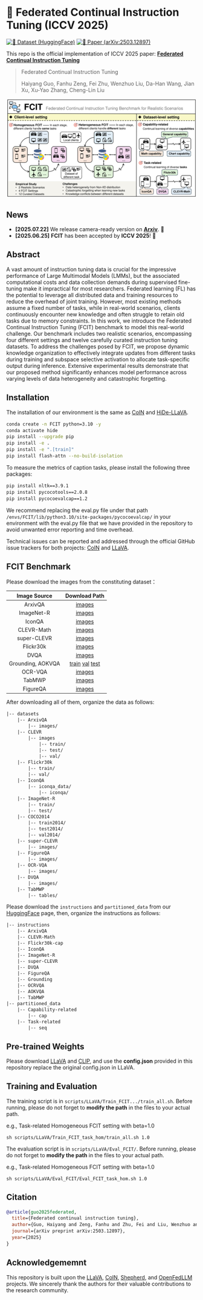 # 🎸 Federated Continual Instruction Tuning (ICCV 2025)

[![🤗 Dataset (HuggingFace)](https://img.shields.io/badge/Dataset-HuggingFace-FFD21E.svg?logo=huggingface&logoColor=yellow)](https://huggingface.co/datasets/MLLM-CL/FCIT)  [![📑 Paper (arXiv:2503.12897)](https://img.shields.io/badge/arXiv-2503.12941-b31b1b.svg?logo=arXiv)](https://arxiv.org/pdf/2503.12897)

This repo is the official implementation of ICCV 2025 paper: **[Federated Continual Instruction Tuning](https://arxiv.org/pdf/2503.12897)**

> Federated Continual Instruction Tuning
>
> Haiyang Guo, Fanhu Zeng, Fei Zhu, Wenzhuo Liu, Da-Han Wang, Jian Xu, Xu-Yao Zhang, Cheng-Lin Liu

![setting](figure/setting.jpg)

## News

- **[2025.07.22]** We release camera-ready version on **[Arxiv](https://arxiv.org/pdf/2503.12897)**. :tada:
- **[2025.06.25]** **FCIT** has been accepted by **ICCV 2025**! :tada:

## Abstract

A vast amount of instruction tuning data is crucial for the impressive performance of Large Multimodal Models (LMMs), but the associated computational costs and data collection demands during supervised fine-tuning make it impractical for most researchers. Federated learning (FL) has the potential to leverage all distributed data and training resources to reduce the overhead of joint training. However, most existing methods assume a fixed number of tasks, while in real-world scenarios, clients continuously encounter new knowledge and often struggle to retain old tasks due to memory constraints. In this work, we introduce the Federated Continual Instruction Tuning (FCIT) benchmark to model this real-world challenge. Our benchmark includes two realistic scenarios, encompassing four different settings and twelve carefully curated instruction tuning datasets. To address the challenges posed by FCIT, we propose dynamic knowledge organization to effectively integrate updates from different tasks during training and subspace selective activation to allocate task-specific output during inference. Extensive experimental results demonstrate that our proposed method significantly enhances model performance across varying levels of data heterogeneity and catastrophic forgetting.

## Installation

The installation of our environment is the same as [CoIN](https://github.com/zackschen/CoIN) and [HiDe-LLaVA](https://github.com/Ghy0501/HiDe-LLaVA).

```bash
conda create -n FCIT python=3.10 -y
conda activate hide
pip install --upgrade pip
pip install -e .
pip install -e ".[train]"
pip install flash-attn --no-build-isolation
```

To measure the metrics of caption tasks, please install the following three packages:

```bash
pip install nltk==3.9.1
pip install pycocotools==2.0.8
pip install pycocoevalcap==1.2
```
We recommend replacing the eval.py file under that path `/envs/FCIT/lib/python3.10/site-packages/pycocoevalcap/` in your environment with the eval.py file that we have provided in the repository to avoid unwanted error reporting and time overhead.


Technical issues can be reported and addressed through the official GitHub issue trackers for both projects: [CoIN](https://github.com/zackschen/CoIN) and [LLaVA](https://github.com/haotian-liu/LLaVA).

## FCIT Benchmark

Please download the images from the constituting dataset：

|Image Source | Download Path|
| :-: | :-: |
|ArxivQA|[images](https://huggingface.co/datasets/MMInstruction/ArxivQA/tree/main)|
|ImageNet-R|[images](https://huggingface.co/datasets/HaiyangGuo/UCIT/tree/main/UCIT/ImageNet-R)|
|IconQA|[images](https://iconqa.github.io/)|
|CLEVR-Math|[images](https://huggingface.co/datasets/dali-does/clevr-math/tree/main)|
|super-CLEVR|[images](https://github.com/Lizw14/Super-CLEVR)|
|Flickr30k|[images](https://huggingface.co/datasets/HaiyangGuo/UCIT/tree/main/UCIT/Flickr30k)|
|DVQA|[images](https://huggingface.co/datasets/MLLM-CL/FCIT/tree/main/dataset)|
|Grounding, AOKVQA|[train](http://images.cocodataset.org/zips/train2014.zip) [val](http://images.cocodataset.org/zips/val2014.zip) [test](http://images.cocodataset.org/zips/test2014.zip)|
|OCR-VQA|[images](https://drive.google.com/drive/folders/1_GYPY5UkUy7HIcR0zq3ZCFgeZN7BAfm_)|
|TabMWP|[images](https://github.com/lupantech/PromptPG)|
|FigureQA|[images](https://huggingface.co/datasets/MLLM-CL/FCIT/tree/main/dataset)|

After downloading all of them, organize the data as follows:
```
|-- datasets
    |-- ArxivQA
        |-- images/
    |-- CLEVR
        |-- images
            |-- train/
            |-- test/
            |-- val/
    |-- Flickr30k
        |-- train/
        |-- val/
    |-- IconQA
        |-- iconqa_data/
            |-- iconqa/
    |-- ImageNet-R
        |-- train/
        |-- test/
    |-- COCO2014
        |-- train2014/
        |-- test2014/
        |-- val2014/
    |-- super-CLEVR
        |-- images/
    |-- FigureQA
        |-- images/
    |-- OCR-VQA
        |-- images/
    |-- DVQA
        |-- images/
    |-- TabMWP
        |-- tables/
```

Please download the `instructions` and `partitioned_data` from our [HuggingFace](https://huggingface.co/datasets/MLLM-CL/FCIT) page, then, organize the instructions as follows:
```
|-- instructions
    |-- ArxivQA
    |-- CLEVR-Math
    |-- Flickr30k-cap
    |-- IconQA
    |-- ImageNet-R
    |-- super-CLEVR
    |-- DVQA
    |-- FigureQA
    |-- Grounding
    |-- OCRVQA
    |-- AOKVQA
    |-- TabMWP
|-- partitioned_data
    |-- Capability-related
        |-- cap
    |-- Task-related
        |-- seq
```

## Pre-trained Weights

Please download [LLaVA](https://huggingface.co/liuhaotian/llava-v1.5-7b) and [CLIP](https://huggingface.co/openai/clip-vit-large-patch14-336), and use the **config.json** provided in this repository replace the original config.json in LLaVA.

## Training and Evaluation

The training script is in `scripts/LLaVA/Train_FCIT.../train_all.sh`. Before running, please do not forget to **modify the path** in the files to your actual path.

e.g., Task-related Homogeneous FCIT setting with beta=1.0
``` 
sh scripts/LLaVA/Train_FCIT_task_hom/train_all.sh 1.0
```

The evaluation script is in `scripts/LLaVA/Eval_FCIT/`. Before running, please do not forget to **modify the path** in the files to your actual path.

e.g., Task-related Homogeneous FCIT setting with beta=1.0
``` 
sh scripts/LLaVA/Eval_FCIT/Eval_FCIT_task_hom.sh 1.0
```

## Citation

```bibtex
@article{guo2025federated,
  title={Federated continual instruction tuning},
  author={Guo, Haiyang and Zeng, Fanhu and Zhu, Fei and Liu, Wenzhuo and Wang, Da-Han and Xu, Jian and Zhang, Xu-Yao and Liu, Cheng-Lin},
  journal={arXiv preprint arXiv:2503.12897},
  year={2025}
}
```

## Acknowledgememnt

This repository is built upon the [LLaVA](https://github.com/haotian-liu/LLaVA), [CoIN](https://github.com/zackschen/CoIN), [Shepherd](https://github.com/JayZhang42/FederatedGPT-Shepherd), and [OpenFedLLM](https://github.com/rui-ye/OpenFedLLM) projects. We sincerely thank the authors for their valuable contributions to the research community.
